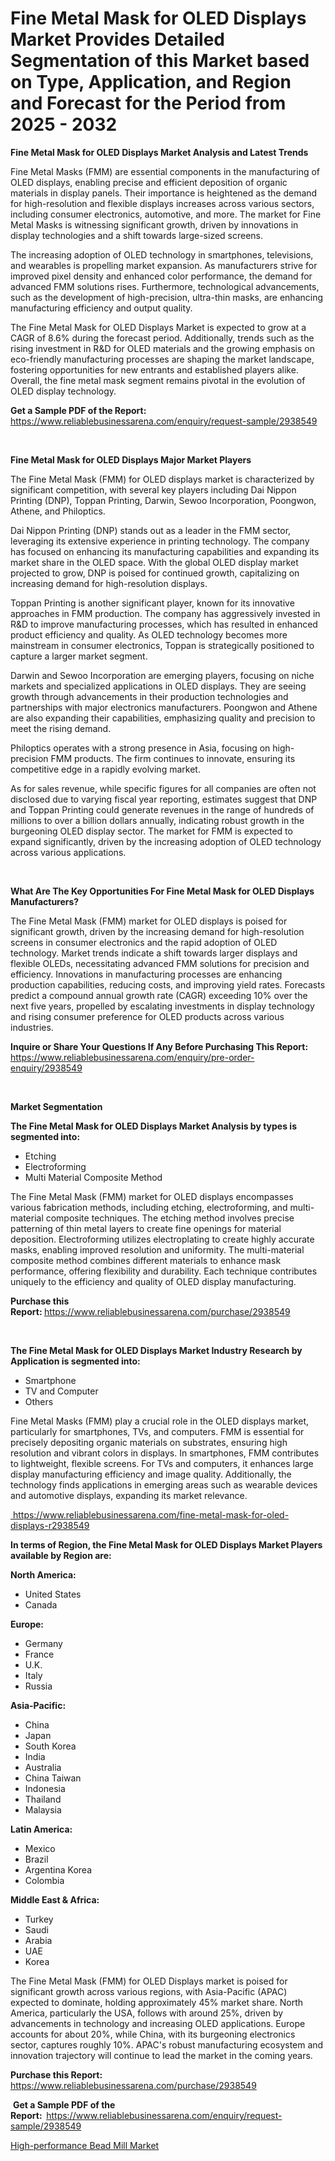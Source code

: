 <p><h1>Fine Metal Mask for OLED Displays Market Provides Detailed Segmentation of this Market based on Type, Application, and Region and Forecast for the Period from 2025 - 2032</h1></p><p><strong>Fine Metal Mask for OLED Displays Market Analysis and Latest Trends</strong></p>
<p><p>Fine Metal Masks (FMM) are essential components in the manufacturing of OLED displays, enabling precise and efficient deposition of organic materials in display panels. Their importance is heightened as the demand for high-resolution and flexible displays increases across various sectors, including consumer electronics, automotive, and more. The market for Fine Metal Masks is witnessing significant growth, driven by innovations in display technologies and a shift towards large-sized screens.</p><p>The increasing adoption of OLED technology in smartphones, televisions, and wearables is propelling market expansion. As manufacturers strive for improved pixel density and enhanced color performance, the demand for advanced FMM solutions rises. Furthermore, technological advancements, such as the development of high-precision, ultra-thin masks, are enhancing manufacturing efficiency and output quality.</p><p>The Fine Metal Mask for OLED Displays Market is expected to grow at a CAGR of 8.6% during the forecast period. Additionally, trends such as the rising investment in R&D for OLED materials and the growing emphasis on eco-friendly manufacturing processes are shaping the market landscape, fostering opportunities for new entrants and established players alike. Overall, the fine metal mask segment remains pivotal in the evolution of OLED display technology.</p></p>
<p><strong>Get a Sample PDF of the Report:&nbsp;</strong> <a href="https://www.reliablebusinessarena.com/enquiry/request-sample/2938549?utm_campaign=2924&utm_medium=2&utm_source=Github&utm_content=ia&utm_term=15032025&utm_id=fine-metal-mask-for-oled-displays">https://www.reliablebusinessarena.com/enquiry/request-sample/2938549</a></p>
<p>&nbsp;</p>
<p><strong>Fine Metal Mask for OLED Displays Major Market Players</strong></p>
<p><p>The Fine Metal Mask (FMM) for OLED displays market is characterized by significant competition, with several key players including Dai Nippon Printing (DNP), Toppan Printing, Darwin, Sewoo Incorporation, Poongwon, Athene, and Philoptics. </p><p>Dai Nippon Printing (DNP) stands out as a leader in the FMM sector, leveraging its extensive experience in printing technology. The company has focused on enhancing its manufacturing capabilities and expanding its market share in the OLED space. With the global OLED display market projected to grow, DNP is poised for continued growth, capitalizing on increasing demand for high-resolution displays.</p><p>Toppan Printing is another significant player, known for its innovative approaches in FMM production. The company has aggressively invested in R&D to improve manufacturing processes, which has resulted in enhanced product efficiency and quality. As OLED technology becomes more mainstream in consumer electronics, Toppan is strategically positioned to capture a larger market segment.</p><p>Darwin and Sewoo Incorporation are emerging players, focusing on niche markets and specialized applications in OLED displays. They are seeing growth through advancements in their production technologies and partnerships with major electronics manufacturers. Poongwon and Athene are also expanding their capabilities, emphasizing quality and precision to meet the rising demand.</p><p>Philoptics operates with a strong presence in Asia, focusing on high-precision FMM products. The firm continues to innovate, ensuring its competitive edge in a rapidly evolving market.</p><p>As for sales revenue, while specific figures for all companies are often not disclosed due to varying fiscal year reporting, estimates suggest that DNP and Toppan Printing could generate revenues in the range of hundreds of millions to over a billion dollars annually, indicating robust growth in the burgeoning OLED display sector. The market for FMM is expected to expand significantly, driven by the increasing adoption of OLED technology across various applications.</p></p>
<p>&nbsp;</p>
<p><strong>What Are The Key Opportunities For Fine Metal Mask for OLED Displays Manufacturers?</strong></p>
<p><p>The Fine Metal Mask (FMM) market for OLED displays is poised for significant growth, driven by the increasing demand for high-resolution screens in consumer electronics and the rapid adoption of OLED technology. Market trends indicate a shift towards larger displays and flexible OLEDs, necessitating advanced FMM solutions for precision and efficiency. Innovations in manufacturing processes are enhancing production capabilities, reducing costs, and improving yield rates. Forecasts predict a compound annual growth rate (CAGR) exceeding 10% over the next five years, propelled by escalating investments in display technology and rising consumer preference for OLED products across various industries.</p></p>
<p><strong>Inquire or Share Your Questions If Any Before Purchasing This Report:</strong> <a href="https://www.reliablebusinessarena.com/enquiry/pre-order-enquiry/2938549?utm_campaign=2924&utm_medium=2&utm_source=Github&utm_content=ia&utm_term=15032025&utm_id=fine-metal-mask-for-oled-displays">https://www.reliablebusinessarena.com/enquiry/pre-order-enquiry/2938549</a></p>
<p>&nbsp;</p>
<p><strong>Market Segmentation</strong></p>
<p><strong>The Fine Metal Mask for OLED Displays Market Analysis by types is segmented into:</strong></p>
<p><ul><li>Etching</li><li>Electroforming</li><li>Multi Material Composite Method</li></ul></p>
<p><p>The Fine Metal Mask (FMM) market for OLED displays encompasses various fabrication methods, including etching, electroforming, and multi-material composite techniques. The etching method involves precise patterning of thin metal layers to create fine openings for material deposition. Electroforming utilizes electroplating to create highly accurate masks, enabling improved resolution and uniformity. The multi-material composite method combines different materials to enhance mask performance, offering flexibility and durability. Each technique contributes uniquely to the efficiency and quality of OLED display manufacturing.</p></p>
<p><strong>Purchase this Report:&nbsp;</strong><a href="https://www.reliablebusinessarena.com/purchase/2938549?utm_campaign=2924&utm_medium=2&utm_source=Github&utm_content=ia&utm_term=15032025&utm_id=fine-metal-mask-for-oled-displays">https://www.reliablebusinessarena.com/purchase/2938549</a></p>
<p>&nbsp;</p>
<p><strong>The Fine Metal Mask for OLED Displays Market Industry Research by Application is segmented into:</strong></p>
<p><ul><li>Smartphone</li><li>TV and Computer</li><li>Others</li></ul></p>
<p><p>Fine Metal Masks (FMM) play a crucial role in the OLED displays market, particularly for smartphones, TVs, and computers. FMM is essential for precisely depositing organic materials on substrates, ensuring high resolution and vibrant colors in displays. In smartphones, FMM contributes to lightweight, flexible screens. For TVs and computers, it enhances large display manufacturing efficiency and image quality. Additionally, the technology finds applications in emerging areas such as wearable devices and automotive displays, expanding its market relevance.</p></p>
<p><a href="https://www.reliablebusinessarena.com/fine-metal-mask-for-oled-displays-r2938549?utm_campaign=2924&utm_medium=2&utm_source=Github&utm_content=ia&utm_term=15032025&utm_id=fine-metal-mask-for-oled-displays">&nbsp;https://www.reliablebusinessarena.com/fine-metal-mask-for-oled-displays-r2938549</a></p>
<p><strong>In terms of Region, the Fine Metal Mask for OLED Displays Market Players available by Region are:</strong></p>
<p>
    <p> <strong> North America: </strong>
        <ul>
            <li>United States</li>
            <li>Canada</li>
        </ul>
        </p> 
    <p> <strong> Europe: </strong>
        <ul>
            <li>Germany</li>
            <li>France</li>
            <li>U.K.</li>
            <li>Italy</li>
            <li>Russia</li>
        </ul>
        </p> 
    <p> <strong> Asia-Pacific: </strong>
        <ul>
            <li>China</li>
            <li>Japan</li>
            <li>South Korea</li>
            <li>India</li>
            <li>Australia</li>
            <li>China Taiwan</li>
            <li>Indonesia</li>
            <li>Thailand</li>
            <li>Malaysia</li>
        </ul>
        </p> 
    <p> <strong> Latin America: </strong>
        <ul>
            <li>Mexico</li>
            <li>Brazil</li>
            <li>Argentina Korea</li>
            <li>Colombia</li>
        </ul>
        </p> 
    <p> <strong> Middle East & Africa: </strong>
        <ul>
            <li>Turkey</li>
            <li>Saudi</li>
            <li>Arabia</li>
            <li>UAE</li>
            <li>Korea</li>
        </ul>
    </p>
    </p>
<p><p>The Fine Metal Mask (FMM) for OLED Displays market is poised for significant growth across various regions, with Asia-Pacific (APAC) expected to dominate, holding approximately 45% market share. North America, particularly the USA, follows with around 25%, driven by advancements in technology and increasing OLED applications. Europe accounts for about 20%, while China, with its burgeoning electronics sector, captures roughly 10%. APAC's robust manufacturing ecosystem and innovation trajectory will continue to lead the market in the coming years.</p></p>
<p><strong>Purchase this Report: </strong><a href="https://www.reliablebusinessarena.com/purchase/2938549?utm_campaign=2924&utm_medium=2&utm_source=Github&utm_content=ia&utm_term=15032025&utm_id=fine-metal-mask-for-oled-displays">https://www.reliablebusinessarena.com/purchase/2938549</a></p>
<p>&nbsp;<strong>Get a Sample PDF of the Report:&nbsp;&nbsp;</strong><a href="https://www.reliablebusinessarena.com/enquiry/request-sample/2938549?utm_campaign=2924&utm_medium=2&utm_source=Github&utm_content=ia&utm_term=15032025&utm_id=fine-metal-mask-for-oled-displays">https://www.reliablebusinessarena.com/enquiry/request-sample/2938549</a></p>
<p><strong></strong></p>
<p><p><a href="https://github.com/djembashote/Market-Research-Report-List-1/blob/main/high-performance-bead-mill-market.md?utm_campaign=2924&utm_medium=2&utm_source=Github&utm_content=ia&utm_term=15032025&utm_id=fine-metal-mask-for-oled-displays">High-performance Bead Mill Market</a></p></p>